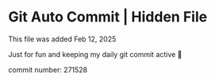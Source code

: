 # Git Auto Commit | Hidden File

This file was added Feb 12, 2025

Just for fun and keeping my daily git commit active 🤪

commit number: 271528
